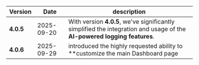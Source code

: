 | Version | Date | description |
|---|---|---|
| **4.0.5** | 2025-09-20 | With version **4.0.5**, we've significantly simplified the integration and usage of the **AI-powered logging features**. |
| **4.0.6** | 2025-09-29 | introduced the highly requested ability to **customize the main Dashboard page |

